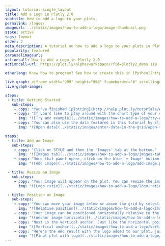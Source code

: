 ```yaml
---
layout: tutorial-single_layout
title: Add a Logo in Plotly 2.0
subtitle: How to add a logo to your plots.
permalink: /logos/
imageurl: ../static/images/how-to-add-a-logo/image-thumbnail.png
state: active
tags: layout
order: 2
meta_description: A tutorial on how to add a logo to your plots in Plotly 2.0.
popularity: featured
carouselimageurl: 
actioncall: How to Add a Logo in Plotly 2.0
actioncall-url: https://plot.ly/alpha/workspace/?fid=plotly2_demo:119

otherlang: Know how to program? See how to create this in [Python](https://plot.ly/python/logos/) or [R](https://plot.ly/r/logos/).

live-graph: <iframe width="900" height="800" frameborder="0" scrolling="no" src="https://plot.ly/~plotly2_demo/119.embed"></iframe>
live-graph-image:

steps: 
 - title: Getting Started
   sub-steps:
    - copy: "You've finished [plotting](http://help.plot.ly/tutorials/#basic) and [styling](http://help.plot.ly/style-your-plots/) your graph, but did you know you can also add an image to it? This is especially great if you wish to include your logo."
    - copy: "If you'd like to play around with the chart type of your choice, along with its data, click the 'try an example' button to get a sample chart. This is a good way to get a feel of the workspace before starting your own work."
      img: "![Try and example](../static/images/how-to-add-a-logo/try-an-example.png)"
    - copy: "You can also use the data featured in this tutorial by clicking on 'Open This Data in Plotly' on the left-hand side. It'll open in your [workspace](https://plot.ly/create/infographic/)."
      img: "![Open data](../static/images/enter-data-in-the-grid/open-this-data.png)"

steps: 
 - title: Add an Image
   sub-steps:      
    - copy: "Click on STYLE and then the 'Images' tab at the bottom."
      img: "![Images tab](../static/images/how-to-add-a-logo/images-tab.png)"
    - copy: "Once that panel opens, click on the blue '+ Image' button at the top right-hand side. This is where you upload or drag and drop your image."
      img: "![Add image](../static/images/how-to-add-a-logo/add-image.png)"

 - title: Resize an Image
   sub-steps:  
    - copy: "Your image will appear on the plot. You can resize the image by keeping the dimensions as is and selecting 'Contain', or choosing to 'Stretch' it. There's also the possibility of changing the width and height of the image."
      img: "![Logo ratio](../static/images/how-to-add-a-logo/logo-ratio.gif)"

 - title: Position an Image
   sub-steps: 
    - copy: "You can move your image below or above the grid by selecting your preference next to RELATIVE POSITION. 'Below the grid' means the image will hide behind it, depending where you vertically anchor the image. You can also change the opacity of the image, and for this plot we have it at 100%. Depending on your background colour, if you place the image behind the grid, you won't see it until changing the background opacity."
      img: "![Relative position](../static/images/how-to-add-a-logo/image-relative-position.gif)"
    - copy: "Your image can be positioned horizontally relative to the canvas or axis, the canvas being the section of your plot within the margins. It can then be anchored to the right, center, or left of your canvas or axis."
      img: "![Anchor image horizontal](../static/images/how-to-add-a-logo/horizontal positioning.gif)"
    - copy: "Next is the vertical anchor. Just like the horizontal positioning, you choose whether you want the image to be positioned relative to the canvas or axis, and anchored at the bottom, middle, or top."
      img: "![Vertical anchor](../static/images/how-to-add-a-logo/vertical positioning.gif)"
    - copy: "Here's the end result with the logo added to our plot, just the way we want it to appear!"
      img: "![Final plot with logo](../static/images/how-to-add-a-logo/plot-with-logo.png)"  
---
```



